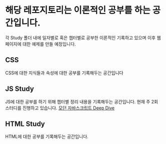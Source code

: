 # 해당 레포지토리는 이론적인 공부를 하는 공간입니다.
각 Study 폴더 내에 일자별로 혹은 챕터별로 공부한 이론적인 기록하고 있으며 이후 웹페이지에 대한 예제를 만들 예정입니다.

## CSS
CSS에 대한 지식들과 속성에 대한 공부를 기록해두는 공간입니다



## JS Study
JS에 대한 공부를 하기 위해 챕터별 정리 내용을 기록해두는 공간입니다.
현재 주 2회 스터디를 진행하고 있습니다.
[모던 자바스크립트 Deep Dive](http://www.yes24.com/Product/Goods/92742567)


## HTML Study
HTML에 대한 공부를 기록해두는 공간입니다.

